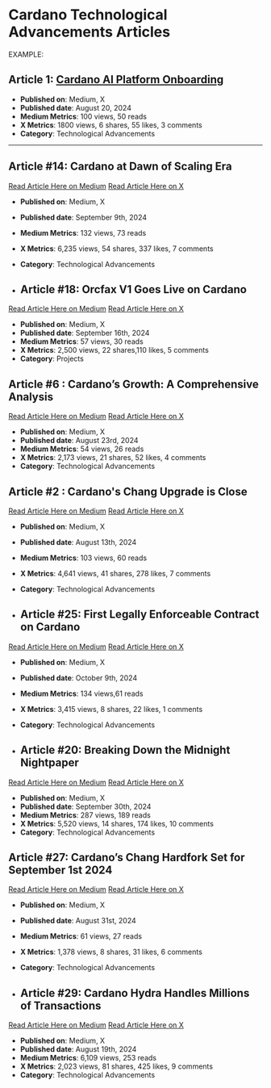 # Cardano Technological Advancements Articles

EXAMPLE:
## Article 1: [Cardano AI Platform Onboarding](https://medium.com/link-to-article)
- **Published on**: Medium, X
- **Published date**: August 20, 2024
- **Medium Metrics**: 100 views, 50 reads
- **X Metrics**: 1800 views, 6 shares, 55 likes, 3 comments
- **Category**: Technological Advancements

---
## Article #14: Cardano at Dawn of Scaling Era
[Read Article Here on Medium]( https://medium.com/tap-in-with-taptools/cardano-at-dawn-of-scaling-era-cbe825c45252)
[Read Article Here on X]( https://x.com/TapTools/status/1833211015720218820)

- **Published on**: Medium, X
- **Published date**: September 9th, 2024
- **Medium Metrics**: 132 views, 73 reads
- **X Metrics**: 6,235 views, 54 shares, 337 likes, 7 comments
- **Category**: Technological Advancements

- ## Article #18: Orcfax V1 Goes Live on Cardano
[Read Article Here on Medium]( https://medium.com/tap-in-with-taptools/orcfax-v1-goes-live-on-cardano-1ac1c2aa55af)
[Read Article Here on X](https://x.com/TapTools/status/1834735929505845290)

- **Published on**: Medium, X
- **Published date**: September 16th, 2024
- **Medium Metrics**: 57 views, 30 reads
- **X Metrics**: 2,500 views, 22 shares,110 likes, 5 comments
- **Category**: Projects

## Article #6 : Cardano’s Growth: A Comprehensive Analysis
[Read Article Here on Medium]( https://medium.com/tap-in-with-taptools/cardanos-growth-a-comprehensive-analysis-1e5eab853690)
[Read Article Here on X]( https://x.com/TapTools/status/1827058226594247107)

- **Published on**: Medium, X
- **Published date**: August 23rd, 2024  
- **Medium Metrics**: 54 views, 26 reads
- **X Metrics**: 2,173 views, 21 shares, 52 likes, 4 comments  
- **Category**: Technological Advancements

## Article #2 : Cardano's Chang Upgrade is Close
[Read Article Here on Medium]( https://medium.com/tap-in-with-taptools/cardanos-chang-upgrade-is-close-781ad3154e1e)
[Read Article Here on X]( https://x.com/TapTools/status/1823497807606767880)

- **Published on**: Medium, X
- **Published date**: August 13th, 2024  
- **Medium Metrics**: 103 views, 60 reads
- **X Metrics**: 4,641 views, 41 shares, 278 likes, 7 comments  
- **Category**: Technological Advancements

- ## Article #25: First Legally Enforceable Contract on Cardano
[Read Article Here on Medium]( https://medium.com/tap-in-with-taptools/first-legally-enforceable-contract-on-cardano-bc2b2078dfbc)
[Read Article Here on X](https://x.com/TapTools/status/1844075359945490792)

- **Published on**: Medium, X
- **Published date**: October 9th, 2024
- **Medium Metrics**: 134 views,61 reads
- **X Metrics**: 3,415 views, 8 shares, 22 likes, 1 comments
- **Category**: Technological Advancements

- ## Article #20: Breaking Down the Midnight Nightpaper
[Read Article Here on Medium]( https://medium.com/tap-in-with-taptools/breaking-down-the-midnight-nightpaper-2ddf8c9afdfb )
[Read Article Here on X](https://x.com/TapTools/status/1840831227525226853 )

- **Published on**: Medium, X
- **Published date**: September 30th, 2024
- **Medium Metrics**: 287 views, 189 reads
- **X Metrics**: 5,520 views, 14 shares, 174 likes, 10 comments
- **Category**: Technological Advancements

## Article #27: Cardano’s Chang Hardfork Set for September 1st 2024
[Read Article Here on Medium]( https://medium.com/tap-in-with-taptools/cardanos-chang-hardfork-set-for-september-1st-2024-9c9eae6a9861)
[Read Article Here on X](https://x.com/TapTools/status/1830004351835820159 )

- **Published on**: Medium, X
- **Published date**: August 31st, 2024
- **Medium Metrics**: 61 views, 27 reads
- **X Metrics**: 1,378 views, 8 shares, 31 likes, 6 comments
- **Category**: Technological Advancements

- ## Article #29: Cardano Hydra Handles Millions of Transactions
[Read Article Here on Medium]( https://medium.com/tap-in-with-taptools/doom-on-cardano-hydra-handles-millions-of-transactions-559b9a4bd4ab)
[Read Article Here on X](https://x.com/TapTools/status/1825589204375458209 )

- **Published on**: Medium, X
- **Published date**: August 19th, 2024
- **Medium Metrics**: 6,109 views, 253 reads
- **X Metrics**: 2,023 views, 81 shares, 425 likes, 9 comments
- **Category**: Technological Advancements

